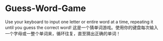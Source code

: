 # Guess-Word-Game
 Use your keyboard to input one letter or entire word at a time, repeating it until you guess the correct word!
这是一个猜单词游戏。使用你的键盘每次输入一个字母或一整个单词来，循环往复，直至猜出正确的单词！
